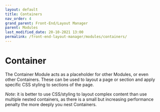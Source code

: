 ```yaml
---
layout: default
title: Containers
nav_order: 4
grand_parent: Front-End/Layout Manager
parent: Modules
last_modified_date: 20-10-2021 13:00
permalink: /front-end-layout-manager/modules/containers/
---
```


# Container
The Container Module acts as a placeholder for other Modules, or even other Containers. These can be used to layout a page or section and apply specific CSS styling to sections of the page.

*Note*: it is better to use CSS/styling to layout complex content than use multiple nested containers, as there is a small but increasing performance penalty the more deeply you nest Containers.